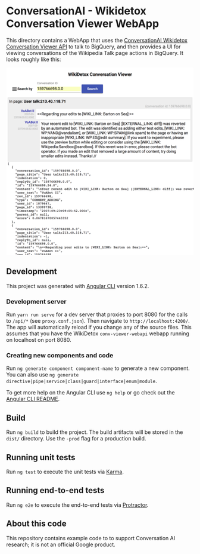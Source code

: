 # ConversationAI - Wikidetox Conversation Viewer WebApp

This directory contains a WebApp that uses the
[ConversationAI Wikidetox Conversation Viewer API](../conv-viewer-webapi/README.md)
to talk to BigQuery, and then provides a UI for viewing conversations of
the Wikipedia Talk page actions in BigQuery. It looks roughly like this:

![Example Screenshot](./docs/screenshot.png)

## Development

This project was generated with [Angular CLI](https://github.com/angular/angular-cli) version 1.6.2.

### Development server

Run `yarn run serve` for a dev server that proxies to port 8080 for the calls to `/api/*` (see `proxy.conf.json`). Then navigate to `http://localhost:4200/`. The app will automatically reload if you change any of the source files. This assumes that you have the WikiDetox `conv-viewer-webapi` webapp running on localhost on port 8080.

### Creating new components and code

Run `ng generate component component-name` to generate a new component. You can also use `ng generate directive|pipe|service|class|guard|interface|enum|module`.

To get more help on the Angular CLI use `ng help` or go check out the [Angular CLI README](https://github.com/angular/angular-cli/blob/master/README.md).

## Build

Run `ng build` to build the project. The build artifacts will be stored in the `dist/` directory. Use the `-prod` flag for a production build.

## Running unit tests

Run `ng test` to execute the unit tests via [Karma](https://karma-runner.github.io).

## Running end-to-end tests

Run `ng e2e` to execute the end-to-end tests via [Protractor](http://www.protractortest.org/).

## About this code

This repository contains example code to to support Conversation AI research; it is not an official Google product.
